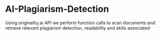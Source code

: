# AI-Plagiarism-Detection
Using originality.ai API we perform function calls to scan documents and retrieve relevant plagiarism detection, readability and skills associated
